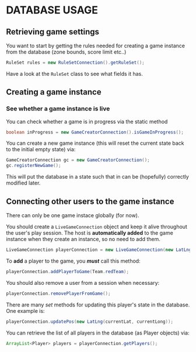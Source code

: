 # DATABASE USAGE

## Retrieving game settings

You want to start by getting the rules needed for creating a game instance from the database (zone bounds, score limit etc..)

```java
RuleSet rules = new RuleSetConnection().getRuleSet();
```
Have a look at the `RuleSet` class to see what fields it has.

## Creating a game instance

### See whether a game instance is live

You can check whether a game is in progress via the static method

```java
boolean inProgress = new GameCreatorConnection().isGameInProgress();
```

You can create a new game instance (this will reset the current state back to the initial empty state) via:

```java
GameCreatorConnection gc = new GameCreatorConnection();
gc.registerNewGame();
```
This will put the database in a state such that in can be (hopefully) correctly modified later.

## Connecting other users to the game instance
There can only be one game instace globally (for now).



You should create a `LiveGameConnection` object and keep it alive throughout the user's play session. The host is **automatically added** to the game instance when they create an instance, so no need to add them.

```java
LiveGameConnection playerConnection = new LiveGameConnection(new LatLng(userLat, userLong), deviceID, displayName);
```

To **add** a player to the game, you ***must*** call this method:
```java
playerConnection.addPlayerToGame(Team.redTeam);
```

You should also remove a user from a session when necessary:
```java
playerConnection.removePlayerFromGame();
```

There are many *set* methods for updating this player's state in the database. One example is:
```java
playerConnection.updatePos(new LatLng(currentLat, currentLong));
```
You can retrieve the list of all players in the database (as Player objects) via:
```java
ArrayList<Player> players = playerConnection.getPlayers();
```
